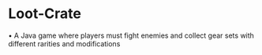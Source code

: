 # Loot-Crate
• A Java game where players must fight enemies and collect gear sets with different rarities and modifications

